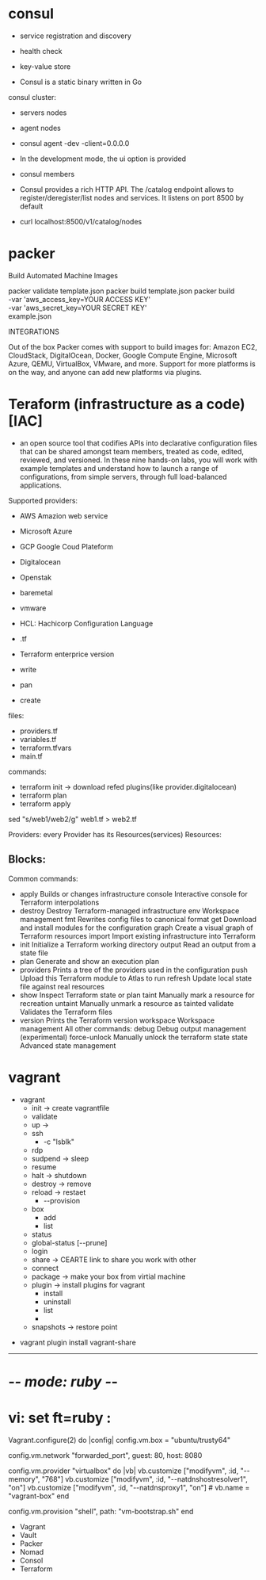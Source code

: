 consul
======

- service registration and discovery
- health check
- key-value store


- Consul is a static binary written in Go

consul cluster:
- servers nodes
- agent nodes

- consul agent -dev -client=0.0.0.0
- In the development mode, the ui option is provided
- consul members
- Consul provides a rich HTTP API. The /catalog endpoint allows to register/deregister/list nodes and services. It listens on port 8500 by default
- curl localhost:8500/v1/catalog/nodes



packer
===
Build Automated Machine Images

packer validate template.json
packer build template.json
packer build \
    -var 'aws_access_key=YOUR ACCESS KEY' \
    -var 'aws_secret_key=YOUR SECRET KEY' \
    example.json

INTEGRATIONS

Out of the box Packer comes with support to build images for:
Amazon EC2, CloudStack, DigitalOcean, Docker, Google Compute Engine, Microsoft Azure, QEMU, VirtualBox, VMware, and more.
 Support for more platforms is on the way, and anyone can add new platforms via plugins.



 Teraform (infrastructure as a code) [IAC]
=========================================

- an open source tool that codifies APIs into declarative configuration files that can be shared amongst team members, treated as code, edited, reviewed, and versioned. In these nine hands-on labs, you will work with example templates and understand how to launch a range of configurations, from simple servers, through full load-balanced applications.

Supported providers:
- AWS Amazion web service
- Microsoft Azure
- GCP Google Coud Plateform
- Digitalocean
- Openstak
- baremetal
- vmware

- HCL: Hachicorp Configuration Language
- .tf
- Terraform enterprice version

- write
- pan
- create

files:
- providers.tf
- variables.tf
- terraform.tfvars
- main.tf

commands:
- terraform init -> download refed plugins(like provider.digitalocean)
- terraform plan
- terraform apply


sed "s/web1/web2/g" web1.tf > web2.tf



Providers:
every Provider has its Resources(services)
Resources:



Blocks:
- 


Common commands:
-    apply              Builds or changes infrastructure
    console            Interactive console for Terraform interpolations
-    destroy            Destroy Terraform-managed infrastructure
    env                Workspace management
    fmt                Rewrites config files to canonical format
    get                Download and install modules for the configuration
    graph              Create a visual graph of Terraform resources
    import             Import existing infrastructure into Terraform
-    init               Initialize a Terraform working directory
    output             Read an output from a state file
-    plan               Generate and show an execution plan
-    providers          Prints a tree of the providers used in the configuration
    push               Upload this Terraform module to Atlas to run
    refresh            Update local state file against real resources
-    show               Inspect Terraform state or plan
    taint              Manually mark a resource for recreation
    untaint            Manually unmark a resource as tainted
    validate           Validates the Terraform files
-    version            Prints the Terraform version
    workspace          Workspace management
All other commands:
    debug              Debug output management (experimental)
    force-unlock       Manually unlock the terraform state
    state              Advanced state management









vagrant
========
- vagrant
    - init  -> create vagrantfile
    - validate
    - up    -> 
    - ssh
        - -c "lsblk"
    - rdp
    - sudpend -> sleep
    - resume
    - halt -> shutdown
    - destroy -> remove
    - reload -> restaet
        - --provision
    - box
        - add
        - list
    - status
    - global-status [--prune]
    - login
    - share -> CEARTE link to share you work with other
    - connect
    - package -> make your box from virtial machine
    - plugin -> install plugins for vagrant
        - install
        - uninstall
        - list
        - 
    - snapshots -> restore point









* vagrant plugin install vagrant-share


---------------------------------------------------------------------------------------------

# -*- mode: ruby -*-
# vi: set ft=ruby :

Vagrant.configure(2) do |config|
  config.vm.box = "ubuntu/trusty64"

  config.vm.network "forwarded_port", guest: 80, host: 8080

  config.vm.provider "virtualbox" do |vb|
      vb.customize ["modifyvm", :id, "--memory", "768"]
      vb.customize ["modifyvm", :id, "--natdnshostresolver1", "on"]
      vb.customize ["modifyvm", :id, "--natdnsproxy1", "on"]
      # vb.name = "vagrant-box"
  end

  config.vm.provision "shell", path: "vm-bootstrap.sh"
end

- Vagrant
- Vault
- Packer
- Nomad
- Consol
- Terraform
